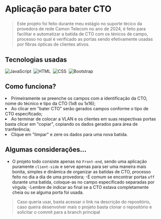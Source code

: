 # Aplicação para bater CTO
###
>Este projeto foi feito durante meu estágio no suporte técico da provedora de rede Camon Telecom no ano de 2024, é feito para facilitar e automatizar a batida de CTO com os ténicos de campo, processo no qual é verificado as portas sendo efetivamente usadas por fibras ópticas de clientes ativos.
###

## Tecnologias usadas
![JavaScript](https://img.shields.io/badge/JavaScript-151515?style=for-the-badge&logo=javascript&logoColor=white)&nbsp;
![HTML](https://img.shields.io/badge/HTML-151515?style=for-the-badge&logo=html5&logoColor=white)&nbsp;
![CSS](https://img.shields.io/badge/CSS-151515?style=for-the-badge&logo=css3&logoColor=white)&nbsp;
![Bootstrap](https://img.shields.io/badge/bootstrap-151515?style=for-the-badge&logo=bootstrap&logoColor=white)&nbsp;

## Como funciona?
><ul>
  <li>
    Primeiramente se preenche os campos com a identificação da CTO, nome do técnico e tipo da CTO (1x8 ou 1x16);
  </li>
  <li>
    Ao clicar em "bater CTO" serão gerados campos conforme o tipo de CTO especificado;
  </li>
  <li>
    Ao terminar de colocar a VLAN e os clientes em suas respectivas portas basta clicar em "copiar", copiando os dados gerados para área de tranferência;
  </li>
   <li>
    Clique em "limpar" e zere os dados para uma nova batida.
  </li>
</ul>

## Algumas considerações...
- O projeto todo consiste apenas no `Front-end`, sendo uma aplicação puramente `client-side` e serve apenas para ser uma maneira mais bonita, simples e dinâmica de organizar as batidas de CTO, processo feito no dia a dia de uma provedora;
-É comum se encontrar portas `off`  durante uma batida, coloque-as no campo especificado separadas por vírgula;
-Lembre de indicar ao final se a CTO estava completamente cheia ou se alguma porta foi usada.

>Caso queria usar, basta acessar o link na descrição do repositório, caso queira desenvolver mais o projeto basta clonar o repositório e solicitar o commit para a branch principal
